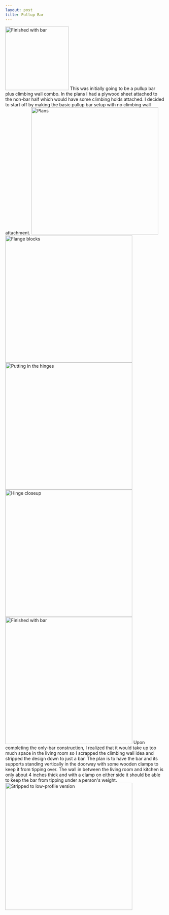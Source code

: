 ```yaml
---
layout: post
title: Pullup Bar
---
```

<img src="{{ site.baseurl }}/images/crafts/pullup_bar/04.jpg" alt="Finished with bar" style="width: 200px;"/>  
<!--more-->
This was initially going to be a pullup bar plus climbing wall combo. In the plans I had a plywood sheet attached to the non-bar half which would have some climbing holds attached. I decided to start off by making the basic pullup bar setup with no climbing wall attachment.  
<img src="{{ site.baseurl }}/images/crafts/pullup_bar/00.PNG" alt="Plans" style="width: 400px;"/>  
<img src="{{ site.baseurl }}/images/crafts/pullup_bar/01.jpg" alt="Flange blocks" style="width: 400px;"/>  
<img src="{{ site.baseurl }}/images/crafts/pullup_bar/02.jpg" alt="Putting in the hinges" style="width: 400px;"/>  
<img src="{{ site.baseurl }}/images/crafts/pullup_bar/03.jpg" alt="Hinge closeup" style="width: 400px;"/>  
<img src="{{ site.baseurl }}/images/crafts/pullup_bar/04.jpg" alt="Finished with bar" style="width: 400px;"/>  
Upon completing the only-bar construction, I realized that it would take up too much space in the living room so I scrapped the climbing wall idea and stripped the design down to just a bar. The plan is to have the bar and its supports standing vertically in the doorway with some wooden clamps to keep it from tipping over. The wall in between the living room and kitchen is only about 4 inches thick and with a clamp on either side it should be able to keep the bar from tipping under a person's weight.  
<img src="{{ site.baseurl }}/images/crafts/pullup_bar/05.jpg" alt="Stripped to low-profile version" style="width: 400px;"/>  
